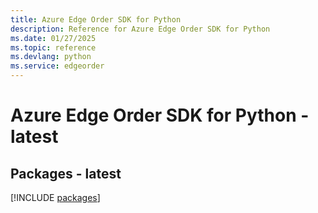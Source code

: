 ```yaml
---
title: Azure Edge Order SDK for Python
description: Reference for Azure Edge Order SDK for Python
ms.date: 01/27/2025
ms.topic: reference
ms.devlang: python
ms.service: edgeorder
---
```

# Azure Edge Order SDK for Python - latest
## Packages - latest
[!INCLUDE [packages](edge-order-index.md)]